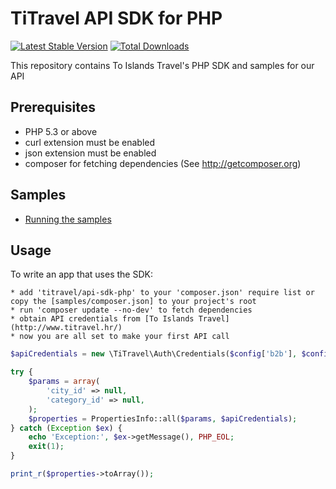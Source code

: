 # TiTravel API SDK for PHP

[![Latest Stable Version](https://poser.pugx.org/titravel/api-sdk-php/v/stable.png)](https://packagist.org/packages/titravel/api-sdk-php) [![Total Downloads](https://poser.pugx.org/titravel/api-sdk-php/downloads.png)](https://packagist.org/packages/titravel/api-sdk-php)

This repository contains To Islands Travel's PHP SDK and samples for our API

## Prerequisites

   * PHP 5.3 or above
   * curl extension must be enabled
   * json extension must be enabled
   * composer for fetching dependencies (See http://getcomposer.org)

## Samples

   * [Running the samples](samples/)

## Usage

To write an app that uses the SDK:

    * add 'titravel/api-sdk-php' to your 'composer.json' require list or copy the [samples/composer.json] to your project's root
    * run 'composer update --no-dev' to fetch dependencies
    * obtain API credentials from [To Islands Travel](http://www.titravel.hr/)
    * now you are all set to make your first API call

```php
$apiCredentials = new \TiTravel\Auth\Credentials($config['b2b'], $config['code']);

try {
    $params = array(
        'city_id' => null,
        'category_id' => null,
    );
    $properties = PropertiesInfo::all($params, $apiCredentials);
} catch (Exception $ex) {
    echo 'Exception:', $ex->getMessage(), PHP_EOL;
    exit(1);
}

print_r($properties->toArray());
```
